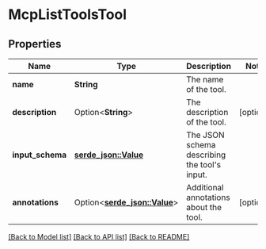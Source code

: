 # McpListToolsTool

## Properties

Name | Type | Description | Notes
------------ | ------------- | ------------- | -------------
**name** | **String** | The name of the tool.  | 
**description** | Option<**String**> | The description of the tool.  | [optional]
**input_schema** | [**serde_json::Value**](.md) | The JSON schema describing the tool's input.  | 
**annotations** | Option<[**serde_json::Value**](.md)> | Additional annotations about the tool.  | [optional]

[[Back to Model list]](../README.md#documentation-for-models) [[Back to API list]](../README.md#documentation-for-api-endpoints) [[Back to README]](../README.md)



